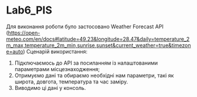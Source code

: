 # Lab6_PIS
Для виконання роботи було застосовано Weather Forecast API (https://open-meteo.com/en/docs#latitude=49.23&longitude=28.47&daily=temperature_2m_max,temperature_2m_min,sunrise,sunset&current_weather=true&timezone=auto)
Сценарій використання:
1. Підключаємось до API за посиланням із налаштованими параметрами місцезнаходження;
2. Отримуємо дані та обираємо необхідні нам параметри, такі як широта, довгота, температура та час заміру.
3. Виводимо ці дані у консоль.
